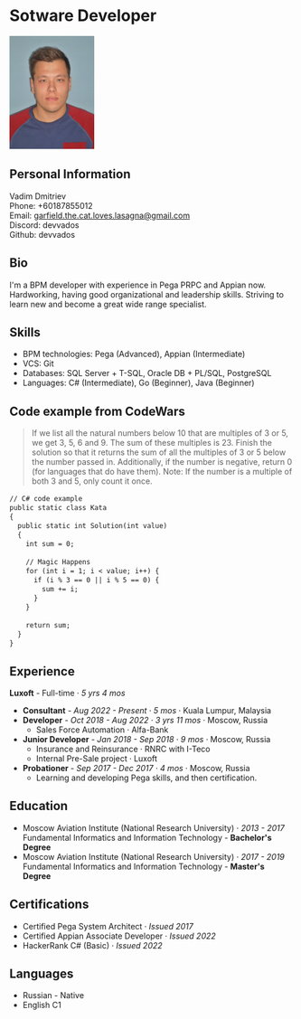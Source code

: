 # Sotware Developer
[<img src="getemployeephoto.JPG" width="150" height=""/>](/getemployeephoto.JPG)

## Personal Information

Vadim Dmitriev <br> 
Phone: +60187855012 <br> 
Email: garfield.the.cat.loves.lasagna@gmail.com <br> 
Discord: devvados <br> 
Github: devvados <br>

## Bio

I'm a BPM developer with experience in Pega PRPC and Appian now. Hardworking, having good organizational and leadership skills. Striving to learn new and become a great wide range specialist.

## Skills

* BPM technologies: Pega (Advanced), Appian (Intermediate)
* VCS: Git
* Databases: SQL Server + T-SQL, Oracle DB + PL/SQL, PostgreSQL
* Languages: C# (Intermediate), Go (Beginner), Java (Beginner)
  
## Code example from CodeWars

> If we list all the natural numbers below 10 that are multiples of 3 or 5, we get 3, 5, 6 and 9. The sum of these multiples is 23. Finish the solution so that it returns the sum of all the multiples of 3 or 5 below the number passed in. Additionally, if the number is negative, return 0 (for languages that do have them). Note: If the number is a multiple of both 3 and 5, only count it once.

```
// C# code example
public static class Kata
{
  public static int Solution(int value)
  {
    int sum = 0;
    
    // Magic Happens
    for (int i = 1; i < value; i++) {
      if (i % 3 == 0 || i % 5 == 0) {
        sum += i;
      }
    }
    
    return sum;
  }
}
```

## Experience

__Luxoft__ - Full-time · _5 yrs 4 mos_
* __Consultant__ - _Aug 2022 - Present · 5 mos_ · Kuala Lumpur, Malaysia
* __Developer__ - _Oct 2018 - Aug 2022 · 3 yrs 11 mos_ · Moscow, Russia
  * Sales Force Automation · Alfa-Bank <br>
* __Junior Developer__ - _Jan 2018 - Sep 2018 · 9 mos_ · Moscow, Russia
  * Insurance and Reinsurance · RNRC with I-Teco
  * Internal Pre-Sale project · Luxoft
* __Probationer__ - _Sep 2017 - Dec 2017 · 4 mos_ · Moscow, Russia
  * Learning and developing Pega skills, and then certification.

## Education

* Moscow Aviation Institute (National Research University) · _2013 - 2017_ <br>
Fundamental Informatics and Information Technology - __Bachelor's Degree__
* Moscow Aviation Institute (National Research University) · _2017 - 2019_ <br>
Fundamental Informatics and Information Technology - __Master's Degree__

## Certifications

* Certified Pega System Architect · _Issued 2017_
* Certified Appian Associate Developer · _Issued 2022_
* HackerRank C# (Basic) · _Issued 2022_

## Languages

* Russian - Native
* English C1